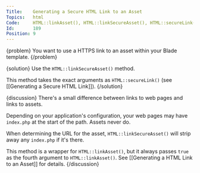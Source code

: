 ```yaml
---
Title:    Generating a Secure HTML Link to an Asset
Topics:   html
Code:     HTML::linkAsset(), HTML::linkSecureAsset(), HTML::secureLink()
Id:       189
Position: 9
---
```


{problem}
You want to use a HTTPS link to an asset within your Blade template.
{/problem}

{solution}
Use the `HTML::linkSecureAsset()` method.

This method takes the exact arguments as `HTML::secureLink()` (see [[Generating a Secure HTML Link]]).
{/solution}

{discussion}
There's a small difference between links to web pages and links to assets.

Depending on your application's configuration, your web pages may have `index.php` at the start of the path. Assets never do.

When determining the URL for the asset, `HTML::linkSecureAsset()` will strip away any `index.php` if it's there.

This method is a wrapper for `HTML::linkAsset()`, but it always passes `true` as the fourth argument to `HTML::linkAsset()`. See [[Generating a HTML Link to an Asset]] for details.
{/discussion}
